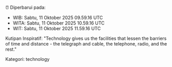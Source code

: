 ⏰ Diperbarui pada:
- WIB: Sabtu, 11 Oktober 2025 09.59.16 UTC
- WITA: Sabtu, 11 Oktober 2025 10.59.16 UTC
- WIT: Sabtu, 11 Oktober 2025 11.59.16 UTC

Kutipan Inspiratif:
"Technology gives us the facilities that lessen the barriers of time and distance - the telegraph and cable, the telephone, radio, and the rest."


Kategori: technology

